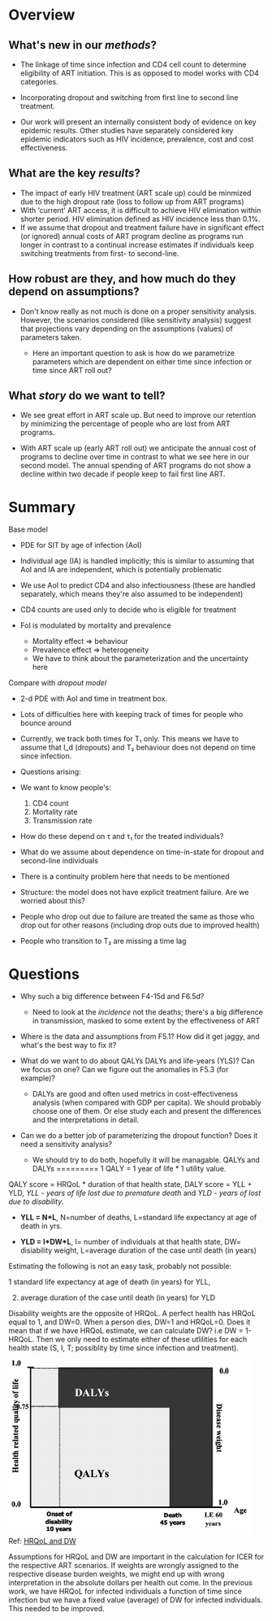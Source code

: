 Overview
========

What's new in our _methods_?
----------------------------

* The linkage of time since infection and CD4 cell count to determine eligibility of ART initiation. This is as opposed to model works with CD4 categories. 
* Incorporating dropout and switching from first line to second line treatment. 

* Our work will present an internally consistent body of evidence on key epidemic results. Other studies have separately considered key epidemic indicators such as HIV incidence, prevalence, cost and cost effectiveness.

What are the key _results_?
---------------------------

* The impact of early HIV treatment (ART scale up) could be minmized due to the high dropout rate (loss to follow up from ART programs)
* With ‘current’ ART access, it is difficult to achieve HIV elimination within shorter period. HIV elimination defined as HIV incidence less than 0.1%.
* If we assume that dropout and treatment failure have in significant effect (or ignored) annual costs of ART program decline as programs run longer in contrast to a continual increase estimates if individuals keep switching treatments from first- to second-line.

How robust are they, and how much do they depend on assumptions?
----------------------------------------------------------------
  
* Don't know really as not much is done on a proper sensitivity analysis. However, the scenarios considered (like sensitivity analysis) suggest that projections vary depending on the assumptions (values) of parameters taken. 
	
	* Here an important question to ask is how do we parametrize parameters which are dependent on either time since infection or time since ART roll out? 
	
What _story_ do we want to tell?
--------------------------------

* We see great effort in ART scale up. But need to improve our retention by minimizing the percentage of people who are lost from ART programs. 

* With ART scale up (early ART roll out) we anticipate the annual cost of programs to decline over time in contrast to what we see here in our second model. The annual spending of ART programs do not show a decline within two decade if people keep to fail first line ART.

Summary
=======

Base model

* PDE for SIT by age of infection (AoI)
 * Individual age (IA) is handled implicitly; this is similar to assuming that AoI and IA are independent, which is potentially problematic
 * We use AoI to predict CD4 and also infectiousness (these are handled separately, which means they're also assumed to be independent)
 * CD4 counts are used only to decide who is eligible for treatment

* FoI is modulated by mortality and prevalence
  * Mortality effect ⇒ behaviour
  * Prevalence effect ⇒ heterogeneity
  * We have to think about the parameterization and the uncertainty here

Compare with _dropout model_

* 2-d PDE with AoI and time in treatment box.
 * Lots of difficulties here with keeping track of times for people who bounce around
 * Currently, we track both times for T₁ only. This means we have to assume that I_d (dropouts) and T₂ behaviour does not depend on time since infection.

* Questions arising:
 * We want to know people's:
    1. CD4 count
  	2. Mortality rate
	3. Transmission rate
 * How do these depend on τ and τ₁ for the treated individuals? 
 * What do we assume about dependence on time-in-state for dropout and second-line individuals
  * There is a continuity problem here that needs to be mentioned

* Structure: the model does not have explicit treatment failure. Are we worried about this?
 * People who drop out due to failure are treated the same as those who drop out for other reasons (including drop outs due to improved health)
 * People who transition to T₂ are missing a time lag

Questions
=========

* Why such a big difference between F4-15d and F6.5d?
 	* Need to look at the _incidence_ not the deaths; there's a big difference in transmission, masked to some extent by the effectiveness of ART

* Where is the data and assumptions from F5.1? How did it get jaggy, and what's the best way to fix it?

* What do we want to do about QALYs DALYs and life-years (YLS)? Can we focus on one? Can we figure out the anomalies in F5.3 (for example)?
	* DALYs are good and often used metrics in cost-effectiveness analysis (when compared with GDP per capita). We should probably choose one of them. Or else study each and present the differences and the interpretations in detail.
* Can we do a better job of parameterizing the dropout function? Does it need a sensitivity analysis?
	* We should try to do both, hopefully it will be managable. 
QALYs and DALYs
=========
1 QALY = 1 year of life * 1 utility value.

QALY score = HRQoL * duration of that health state,
DALY score = YLL + YLD, _YLL - years of life lost due to premature death_ and _YLD - years of lost due to disability_. 

* **YLL = N*L**, N=number of deaths, L=standard life expectancy at age of death in yrs.

* __YLD = I\*DW*L__, I= number of individuals at that health state, DW= disiability weight, L=average duration of the case until death (in years)

Estimating the following is not an easy task, probably not possible:

1 standard life expectancy at age of death (in years) for YLL,

2) average duration of the case until death (in years) for YLD

Disability weights are the opposite of HRQoL. A perfect health has HRQoL equal to 1, and DW=0. When a person dies, DW=1 and HRQoL=0. Does it mean that if we have HRQoL estimate, we can calculate DW? i.e DW = 1-HRQoL. Then we only need to estimate either of these utlilities for each health state (S, I, T; possiblity by time since infection and treatment).


![QALY](HRQoL_and_DW.png  "Health related quality of life") Ref: [HRQoL and DW](https://www.researchgate.net/publication/41758117_QALYs_vs_DALYS_vs_LYs_gained_What_are_the_differences_and_what_difference_do_they_make_for_health_care_priority_setting) 

Assumptions for HRQoL and DW are important in the calculation for ICER for the respective ART scenarios. If weights are wrongly assigned to the respective disease burden weights, we might end up with wrong interpretation in the absolute dollars per health out come. In the previous work, we have HRQoL for infected individuals a function of time since infection but we have a fixed value (average) of DW for infected individuals. This needed to be improved. 
